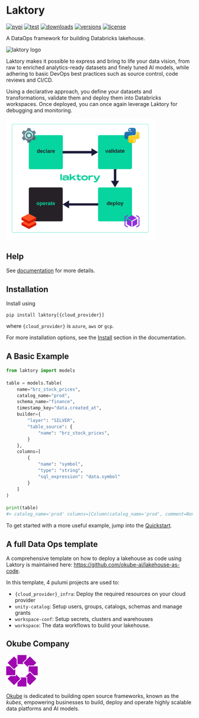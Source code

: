 
# Laktory

[![pypi](https://img.shields.io/pypi/v/laktory.svg)](https://pypi.org/project/laktory/)
[![test](https://github.com/okube-ai/laktory/actions/workflows/test.yml/badge.svg)](https://github.com/okube-ai/laktory/actions/workflows/test.yml)
[![downloads](https://static.pepy.tech/badge/laktory/month)](https://pepy.tech/project/laktory)
[![versions](https://img.shields.io/pypi/pyversions/laktory.svg)](https://github.com/okube-ai/laktory)
[![license](https://img.shields.io/github/license/okube-ai/laktory.svg)](https://github.com/okube-ai/laktory/blob/main/LICENSE)

A DataOps framework for building Databricks lakehouse.

<img src="docs/images/logo_green.png" alt="laktory logo" width="85"/>

Laktory makes it possible to express and bring to life your data vision, from raw to enriched analytics-ready datasets and finely tuned AI models, while adhering to basic DevOps best practices such as source control, code reviews and CI/CD.

Using a declarative approach, you define your datasets and transformations, validate them and deploy them into Databricks workspaces. 
Once deployed, you can once again leverage Laktory for debugging and monitoring.  

<img src="docs/images/what_is_laktory.png" alt="what is laktory" width="400"/>

## Help
See [documentation](https://www.laktory.ai/) for more details.

## Installation
Install using 
```commandline
pip install laktory[{cloud_provider}]
```
where `{cloud_provider}` is `azure`, `aws` or `gcp`. 

For more installation options,
see the [Install](https://www.laktory.ai/install/) section in the documentation.

## A Basic Example
```py
from laktory import models

table = models.Table(
    name="brz_stock_prices",
    catalog_name="prod",
    schema_name="finance",
    timestamp_key="data.created_at",
    builder={
        "layer": "SILVER",
        "table_source": {
            "name": "brz_stock_prices",
        }
    },
    columns=[
        {
            "name": "symbol",
            "type": "string",
            "sql_expression": "data.symbol"
        }
    ]
)

print(table)
#> catalog_name='prod' columns=[Column(catalog_name='prod', comment=None, name='symbol', pii=None, schema_name='finance', spark_func_args=[], spark_func_kwargs={}, spark_func_name=None, sql_expression='data.symbol', table_name='brz_stock_prices', type='string', unit=None)] comment=None data=None grants=None name='brz_stock_prices' primary_key=None schema_name='finance' timestamp_key='data.created_at' builder=TableBuilder(drop_source_columns=True, drop_duplicates=None, event_source=None, joins=[], pipeline_name=None, table_source=TableDataSource(read_as_stream=True, catalog_name='prod', cdc=None, selects=None, filter=None, from_pipeline=True, name='brz_stock_prices', schema_name='finance', watermark=None), layer='SILVER')
```

To get started with a more useful example, jump into the [Quickstart](https://www.laktory.ai/quickstart/).



## A full Data Ops template
A comprehensive template on how to deploy a lakehouse as code using Laktory is maintained here:
https://github.com/okube-ai/lakehouse-as-code.

In this template, 4 pulumi projects are used to:
- `{cloud_provider}_infra`: Deploy the required resources on your cloud provider
- `unity-catalog`: Setup users, groups, catalogs, schemas and manage grants
- `workspace-conf`: Setup secrets, clusters and warehouses
- `workspace`: The data workflows to build your lakehouse.

## Okube Company
<img src="docs/images/okube.png" alt="okube logo" width="85"/>

[Okube](https://www.okube.ai) is dedicated to building open source frameworks, known as the *kubes*, empowering businesses to build, deploy and operate highly scalable data platforms and AI models. 

